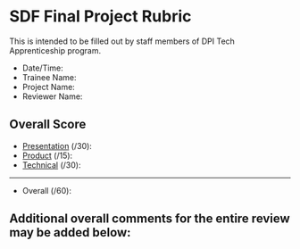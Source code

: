 # SDF Final Project Rubric
This is intended to be filled out by staff members of DPI Tech Apprenticeship program.

- Date/Time:
- Trainee Name:
- Project Name:
- Reviewer Name:

## Overall Score
- [Presentation](./presentation.md) (/30):
- [Product](./product.md) (/15):
- [Technical](./technical.md) (/30):
---
- Overall (/60):

## Additional overall comments for the entire review may be added below:
